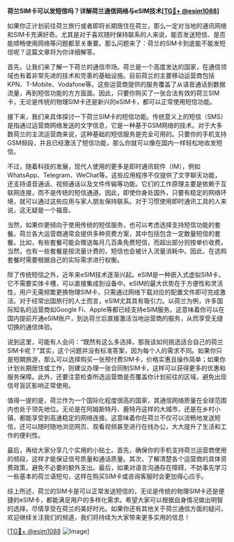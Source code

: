 **荷兰SIM卡可以发短信吗？详解荷兰通信网络与eSIM技术[[TG💪+ @esim1088](https://t.me/s/esim1088)]**

如果你正计划前往荷兰旅行或者即将长期居住在荷兰，那么一定对当地的通讯网络和SIM卡充满好奇。尤其是对于喜欢随时保持联系的人来说，能否发送短信、是否能顺畅使用网络等问题都至关重要。那么问题来了：荷兰的SIM卡到底能不能发短信呢？这篇文章将为你详细解答。

首先，让我们来了解一下荷兰的通信市场。荷兰是一个高度发达的国家，在通信领域也有着非常先进的技术和完善的基础设施。目前荷兰的主要移动运营商包括KPN、T-Mobile、Vodafone等。这些运营商提供的服务覆盖了从语音通话到数据流量，再到短信功能的方方面面。因此，只要你购买了一张合法有效的荷兰SIM卡，无论是传统的物理SIM卡还是新兴的eSIM卡，都可以正常使用短信功能。

接下来，我们来具体探讨一下荷兰SIM卡的短信功能。传统意义上的短信（SMS）是指通过运营商网络发送的文字信息，它是一种基于GSM网络的技术。对于大多数荷兰的主流运营商来说，这种基础的短信服务是完全可用的。只要你的手机支持GSM频段，并且已经激活了短信功能，那么你就可以像在国内一样轻松地收发短信。

不过，随着科技的发展，现代人使用的更多是即时通讯软件（IM），例如WhatsApp、Telegram、WeChat等。这些应用程序不仅提供了文字聊天功能，还支持语音通话、视频通话以及文件传输等功能。它们的工作原理主要是依赖于互联网连接，而不是传统的短信通道。因此，即使你身处国外，只要有稳定的网络环境，就可以通过这些应用与家人朋友保持联系。对于习惯使用即时通讯工具的人来说，这无疑是一个福音。

当然，如果你更倾向于使用传统的短信服务，也可以考虑选择支持短信功能的套餐。荷兰各大运营商通常会提供多种资费方案，其中包括包含一定数量短信的套餐。比如，有些套餐可能会赠送每月几百条免费短信，而超出部分则按单价收费。当然，也有一些套餐是按流量计费的，短信也会被计入流量消耗中。因此，在选购套餐时需要根据自己的实际需求进行权衡。

除了传统短信之外，近年来eSIM技术逐渐兴起。eSIM是一种嵌入式虚拟SIM卡，它不需要实体卡槽，可以直接集成到设备中。eSIM的最大优势在于方便性和灵活性，用户无需频繁更换物理SIM卡，只需通过网络下载对应的配置文件即可完成激活。对于经常出国旅行的人士而言，eSIM尤其具有吸引力。以荷兰为例，许多国际知名的运营商如Google Fi、Apple等都已经支持eSIM服务。这意味着你可以在国内提前开通eSIM账户，到达荷兰后直接激活当地运营商的服务，从而享受无缝切换的通信体验。

说到这里，可能有人会问：“既然有这么多选择，那我该如何挑选适合自己的荷兰SIM卡呢？”其实，这个问题并没有标准答案，因为每个人的需求不同。如果你只是短期旅游，那么可以选择购买一张预付费SIM卡，价格实惠且操作简单；如果你计划长期居住或工作，则建议办理一张合同制SIM卡，这样可以获得更多的优惠和服务保障。此外，还要注意检查所选运营商是否覆盖你计划前往的区域，避免出现信号盲区影响正常使用。

值得一提的是，荷兰作为一个国际化程度很高的国家，其通信网络质量在全球范围内也处于领先地位。无论是在阿姆斯特丹、鹿特丹这样的大城市，还是在乡村小镇，都能享受到高速稳定的网络连接。这意味着你在荷兰不仅可以流畅地发送短信，还可以随时随地浏览网页、观看视频甚至进行在线办公，大大提升了生活和工作的便利性。

最后，再给大家分享几个实用的小贴士。首先，确保你的手机支持荷兰运营商使用的频段，这样才能保证信号质量和通话质量。其次，了解清楚各个运营商的具体资费政策，避免不必要的额外支出。最后，如果对语言沟通存在障碍，不妨事先学习一些基本的荷兰语短句，这样在购买SIM卡或咨询客服时会更加得心应手。

综上所述，荷兰的SIM卡是可以正常发送短信的，无论是传统的物理SIM卡还是便捷的eSIM卡，都能满足用户的多样化需求。希望大家可以根据自身情况做出明智的选择，尽情享受在荷兰的美好时光。如果你还有其他关于荷兰通信方面的疑问，欢迎继续关注我们的频道，我们将持续为大家带来更多实用的信息！

[[TG💪+ @esim1088](https://t.me/s/esim1088) ![Image](https://i.postimg.cc/4NQfJmqS/Snipaste-2025-05-13-00-14-12.png)]